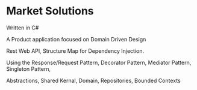 # Market Solutions

Written in C#

A Product application focused on Domain Driven Design

Rest Web API, Structure Map for Dependency Injection.

Using the Response/Request Pattern, 
Decorator Pattern,
Mediator Pattern,
Singleton Pattern,

Abstractions, Shared Kernal, Domain, Repositories, Bounded Contexts
